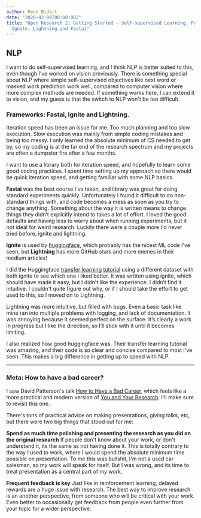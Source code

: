 ```yaml
---
author: Rene Bidart
date: "2020-02-09T00:00:00Z"
title: "Open Research 2: Getting Started - Self-supervised Learning, Pytorch
  Ignite, Lightning and Fastai"
---
```


## NLP

I want to do self-supervised learning, and I think NLP is better suited to this, even though I've worked on vision previously. There is something special about NLP where simple self-supervised objectives like next word or masked work prediction work well, compared to computer vision where more complex methods are needed. If something works here, I can extend it to vision, and my guess is that the switch to NLP won't be too difficult.

### Frameworks: Fastai, Ignite and Lightning.

Iteration speed has been an issue for me. Too much planning and too slow execution. Slow execution was mainly from simple coding mistakes and being too messy. I only learned the absolute minimum of CS needed to get by, so my coding is at the far end of the research spectrum and my projects are often a dumpster fire after a few months.

I want to use a library both for iteration speed, and hopefully to learn some good coding practices. I spent time setting up my approach so there would be quick iteration speed, and getting familiar with some NLP basics.

**Fastai** was the best course I've taken, and library was great for doing standard experiments quickly. Unfortunately I found it difficult to do non-standard things with, and code becomes a mess as soon as you try to change anything. Something about the way it is written means to change things they didn’t explicitly intend to takes a lot of effort. I loved the good defaults and having less to worry about when running experiments, but it not ideal for weird research. Luckily there were a couple more I'd never tried before, ignite and lightning.

**Ignite** is used by [huggingface](https://github.com/huggingface/transformers), which probably has the nicest ML code I've seen, but **Lightning** has more GitHub stars and more memes in their medium articles!

I did the Huggingface [transfer learning tutorial](https://github.com/huggingface/naacl_transfer_learning_tutorial) using a different dataset with both ignite to see which one I liked better. It was written using ignite, which should have made it easy, but I didn't like the experience. I didn’t find it intuitive. I couldn't quite figure out why, or if I should take the effort to get used to this, so I moved on to Lightning.

Lightning was more intuitive, but filled with bugs. Even a basic task like mine ran into multiple problems with logging, and lack of documentation. It was annoying because it seemed perfect on the surface. It’s clearly a work in progress but I like the direction, so I’ll stick with it until it becomes limiting.

I also realized how good huggingface was. Their transfer learning tutorial was amazing, and their code is so clear and concise compared to most I've seen. This makes a big difference in getting up to speed with NLP.

---

### Meta: How to have a bad career?

I saw David Patterson's talk [How to Have a Bad Career](https://www.youtube.com/watch?v=Rn1w4MRHIhc), which feels like a more practical and modern version of [You and Your Research](https://www.youtube.com/watch?v=a1zDuOPkMSw). I'll make sure to revisit this one.

There's tons of practical advice on making presentations, giving talks, etc, but there were two big things that stood out for me:

**Spend as much time polishing and presenting the research as you did on the original research** If people don't know about your work, or don't understand it, its the same as not having done it. This is totally contrary to the way I used to work, where I would spend the absolute minimum time possible on presentation. To me this was bullshit, I'm not a used car salesman, so my work will speak for itself. But I was wrong, and its time to treat presentation as a central part of my work.

**Frequent feedback is key** Just like in reinforcement learning, delayed rewards are a huge issue with research. The best way to improve research is an another perspective, from someone who will be critical with your work. Even better to occasionally get feedback from people even further from your topic for a wider perspective.
